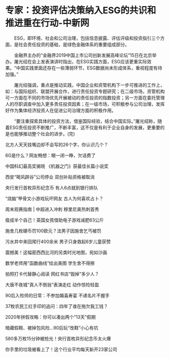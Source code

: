 # 专家：投资评估决策纳入ESG的共识和推进重在行动-中新网

　　ESG，即环境、社会和公司治理，包括信息披露、评估评级和投资指引三个方面，是社会责任投资的基础，是绿色金融体系的重要组成部分。

　　金融界主办的“金融界2019中国上市公司创新发展高峰论坛”15日在北京举办。屠光绍在会上发表演讲时指出，在ESG实践方面，ESG应该更重实际效果。“中国实践里面还存在一些薄弱环节，ESG数据尚未形成体系，重视程度有待加强。”

　　屠光绍强调，重点是推动实践，中国企业和资管机构下一步可推进的工作上，如：与国际组织、联盟开展合作，进行责任投资专题研究；在二级市场，资管机构可一方面在不同的市场优先开展被动的责任投资的指数投资；另一方面在委托管理人的尽职调查中加入更多责任投资因素；在一级市场，可积极参与公司治理，发挥好作为集体经济投资人在促进公司治理方面的积极作用。

　　“要注重探索具体的投资方法，借鉴国际经验，结合中国实际。”屠光绍称，随着ESG责任投资不断推广，不断丰富，这不仅是有利于企业自身的发展，更重要的是也能够推动整个社会的进步。(完)

北方人天天挂嘴边却不会写的26个字，你认识几个？

6G是什么？网友畅想：眼一闭一睁，欠话费了

中国科幻最高奖揭晓 《机器之门》获最佳长篇小说奖

西安“喝风辟谷”公司停业 双创补贴资格被取消

央行发行首枚异形纪念币 有人6点就到银行排队

“烧脑”甲骨文小游戏玩坏网友 古人为何喜欢占卜？

周末观赛指南 | 中超进入冲刺 穆里尼奥热刺首秀

瘦成半个自己！英国女孩借助电子游戏减肥63公斤

施舍几枚硬币罚100欧元？法男子因施舍乞丐被罚

污水井中来回爬行400余米 男子只身救起6岁儿童获赞

震撼美！这幅密西西比河的另类时光地图，宛如沙画

数学老师用“函数曲线”绘出美图 学生舍不得擦

拍照打卡代替静心阅读 网红书店“毁掉”多少人？

大唐不夜城“真人不倒翁”表演走红 动作惊险轻盈

90后入殓师的日常：不参加婚喜寿宴 不递名片不握手

37枚农民工红手印的追问：四年了谁在拖欠我工钱？

2020年拼假攻略：你可以凑出两个“13天”假期

暗藏假鞋、被掉包风险…90后玩“改鞋”小心有坑

580多万枚15分钟被抢光！央行首枚异形纪念币太火爆

你手里的垃圾被看上了！这个行业平均每天新开23家公司

